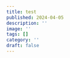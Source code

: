 ```yaml
---
title: test
published: 2024-04-05
description: ''
image: ''
tags: []
category: ''
draft: false 
---
```

